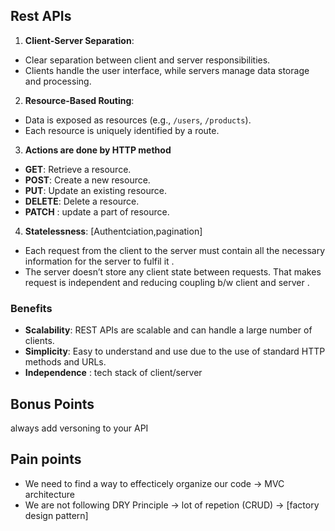 ## Rest APIs

1. **Client-Server Separation**:

- Clear separation between client and server responsibilities.
- Clients handle the user interface, while servers manage data storage and processing.

2. **Resource-Based Routing**:

- Data is exposed as resources (e.g., `/users`, `/products`).
- Each resource is uniquely identified by a route.

3.  **Actions are done by HTTP method**

- **GET**: Retrieve a resource.
- **POST**: Create a new resource.
- **PUT**: Update an existing resource.
- **DELETE**: Delete a resource.
- **PATCH** : update a part of resource.

4. **Statelessness**: [Authentciation,pagination]

- Each request from the client to the server must contain all the necessary information for the server to fulfil it .
- The server doesn’t store any client state between requests. That makes request is independent and reducing coupling b/w client and server .
  <!-- /goForward ->🚫 -->
  <!-- /page/:pageNumber ->👍 -->

### Benefits

- **Scalability**: REST APIs are scalable and can handle a large number of clients.
- **Simplicity**: Easy to understand and use due to the use of standard HTTP methods and URLs.
- **Independence** : tech stack of client/server

## Bonus Points

always add versoning to your API

## Pain points

- We need to find a way to effecticely organize our code -> MVC architecture
- We are not following DRY Principle -> lot of repetion (CRUD) -> [factory design pattern]
